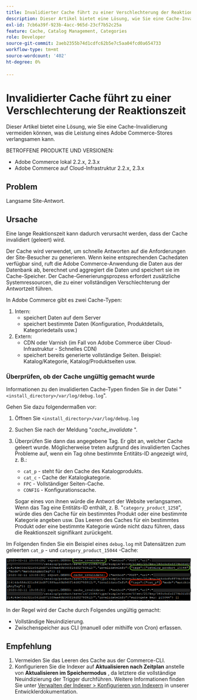 ```yaml
---
title: Invalidierter Cache führt zu einer Verschlechterung der Reaktionszeit
description: Dieser Artikel bietet eine Lösung, wie Sie eine Cache-Invalidierung vermeiden können, was die Leistung eines Adobe Commerce-Stores verlangsamen kann.
exl-id: 7cb6a39f-923b-4acc-965d-23cf7b52c25a
feature: Cache, Catalog Management, Categories
role: Developer
source-git-commit: 2aeb2355b74d1cdfc62b5e7c5aa04fcd0a654733
workflow-type: tm+mt
source-wordcount: '402'
ht-degree: 0%

---
```


# Invalidierter Cache führt zu einer Verschlechterung der Reaktionszeit

Dieser Artikel bietet eine Lösung, wie Sie eine Cache-Invalidierung vermeiden können, was die Leistung eines Adobe Commerce-Stores verlangsamen kann.

BETROFFENE PRODUKTE UND VERSIONEN:

* Adobe Commerce lokal 2.2.x, 2.3.x
* Adobe Commerce auf Cloud-Infrastruktur 2.2.x, 2.3.x

## Problem

Langsame Site-Antwort.

## Ursache

Eine lange Reaktionszeit kann dadurch verursacht werden, dass der Cache invalidiert (geleert) wird.

Der Cache wird verwendet, um schnelle Antworten auf die Anforderungen der Site-Besucher zu generieren. Wenn keine entsprechenden Cachedaten verfügbar sind, ruft die Adobe Commerce-Anwendung die Daten aus der Datenbank ab, berechnet und aggregiert die Daten und speichert sie im Cache-Speicher. Der Cache-Generierungsprozess erfordert zusätzliche Systemressourcen, die zu einer vollständigen Verschlechterung der Antwortzeit führen.

In Adobe Commerce gibt es zwei Cache-Typen:

1. Intern:
   * speichert Daten auf dem Server
   * speichert bestimmte Daten (Konfiguration, Produktdetails, Kategoriedetails usw.)
1. Extern:
   * CDN oder Varnish (im Fall von Adobe Commerce über Cloud-Infrastruktur - Schnelles CDN)
   * speichert bereits generierte vollständige Seiten. Beispiel: Katalog/Kategorie, Katalog/Produktseiten usw.

### Überprüfen, ob der Cache ungültig gemacht wurde

Informationen zu den invalidierten Cache-Typen finden Sie in der Datei &quot;`<install_directory>/var/log/debug.log`&quot;.

Gehen Sie dazu folgendermaßen vor:

1. Öffnen Sie `<install_directory>/var/log/debug.log`
1. Suchen Sie nach der Meldung &quot;*cache\_invalidate* &quot;.
1. Überprüfen Sie dann das angegebene Tag. Er gibt an, welcher Cache geleert wurde. Möglicherweise treten aufgrund des invalidierten Caches Probleme auf, wenn ein Tag ohne bestimmte Entitäts-ID angezeigt wird, z. B.:
   * `cat_p` - steht für den Cache des Katalogprodukts.
   * `cat_c` - Cache der Katalogkategorie.
   * `FPC` - Vollständiger Seiten-Cache.
   * `CONFIG` - Konfigurationscache.

   Sogar eines von ihnen würde die Antwort der Website verlangsamen. Wenn das Tag eine Entitäts-ID enthält, z. B. &quot;`category_product_1258`&quot;, würde dies den Cache für ein bestimmtes Produkt oder eine bestimmte Kategorie angeben usw. Das Leeren des Caches für ein bestimmtes Produkt oder eine bestimmte Kategorie würde nicht dazu führen, dass die Reaktionszeit signifikant zurückgeht.

Im Folgenden finden Sie ein Beispiel eines `debug.log` mit Datensätzen zum geleerten `cat_p` - und `category_product_15044` -Cache:

![Beispiel des debug.log-Inhalts](assets/debug_log_sample.png)

In der Regel wird der Cache durch Folgendes ungültig gemacht:

* Vollständige Neuindizierung.
* Zwischenspeicher aus CLI (manuell oder mithilfe von Cron) erfassen.

## Empfehlung

1. Vermeiden Sie das Leeren des Cache aus der Commerce-CLI.
1. Konfigurieren Sie die Indexer auf **Aktualisieren nach Zeitplan** anstelle von **Aktualisieren im Speichermodus** , da letztere die vollständige Neuindizierung der Trigger durchführen. Weitere Informationen finden Sie unter [Verwalten der Indexer > Konfigurieren von Indexern](https://experienceleague.adobe.com/en/docs/commerce-operations/configuration-guide/cli/manage-indexers#configure-indexers) in unserer Entwicklerdokumentation.
